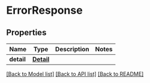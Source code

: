 # ErrorResponse

## Properties
Name | Type | Description | Notes
------------ | ------------- | ------------- | -------------
**detail** | [**Detail**](Detail.md) |  | 

[[Back to Model list]](../README.md#documentation-for-models) [[Back to API list]](../README.md#documentation-for-api-endpoints) [[Back to README]](../README.md)


